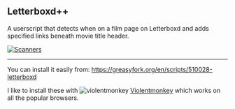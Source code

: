 ## Letterboxd++

A userscript that detects when on a film page on Letterboxd and adds specified links beneath movie title header.

<a href="https://letterboxd.com/film/scanners/">
    <img src="https://github.com/user-attachments/assets/7a778bac-40ee-46fa-b8b8-568368be5613" alt="Scanners">
</a>

---

You can install it easily from: https://greasyfork.org/en/scripts/510028-letterboxd

I like to install these with ![violentmonkey](https://user-images.githubusercontent.com/118710/186048168-68d8b5c8-690e-4579-8642-c6cd1e5b8ced.png) [Violentmonkey](https://violentmonkey.github.io/) which works on all the popular browsers.
